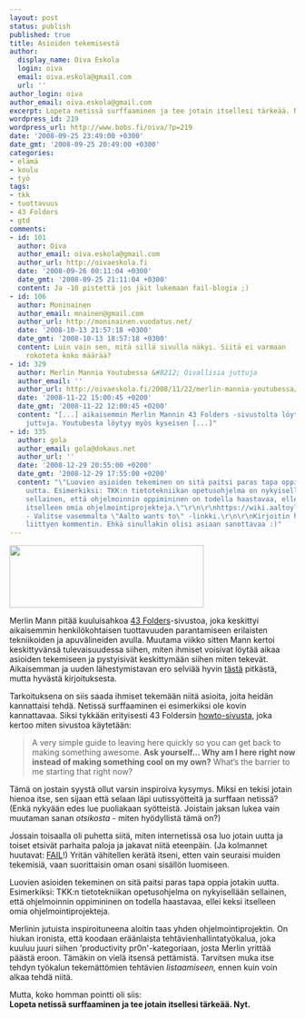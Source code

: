 ```yaml
---
layout: post
status: publish
published: true
title: Asioiden tekemisestä
author:
  display_name: Oiva Eskola
  login: oiva
  email: oiva.eskola@gmail.com
  url: ''
author_login: oiva
author_email: oiva.eskola@gmail.com
excerpt: Lopeta netissä surffaaminen ja tee jotain itsellesi tärkeää. Nyt.
wordpress_id: 219
wordpress_url: http://www.bobs.fi/oiva/?p=219
date: '2008-09-25 23:49:00 +0300'
date_gmt: '2008-09-25 20:49:00 +0300'
categories:
- elämä
- koulu
- työ
tags:
- tkk
- tuottavuus
- 43 Folders
- gtd
comments:
- id: 101
  author: Oiva
  author_email: oiva.eskola@gmail.com
  author_url: http://oivaeskola.fi
  date: '2008-09-26 00:11:04 +0300'
  date_gmt: '2008-09-25 21:11:04 +0300'
  content: Ja -10 pistettä jos jäit lukemaan fail-blogia ;)
- id: 106
  author: Moninainen
  author_email: mnainen@gmail.com
  author_url: http://moninainen.vuodatus.net/
  date: '2008-10-13 21:57:18 +0300'
  date_gmt: '2008-10-13 18:57:18 +0300'
  content: Luin vain sen, mitä sillä sivulla näkyi. Siitä ei varmaan
    rokoteta koko määrää?
- id: 329
  author: Merlin Mannia Youtubessa &#8212; Oivallisia juttuja
  author_email: ''
  author_url: http://oivaeskola.fi/2008/11/22/merlin-mannia-youtubessa/
  date: '2008-11-22 15:00:45 +0200'
  date_gmt: '2008-11-22 12:00:45 +0200'
  content: "[...] aikaisemmin Merlin Mannin 43 Folders -sivustolta löytyneitä
    juttuja. Youtubesta löytyy myös kyseisen [...]"
- id: 335
  author: gola
  author_email: gola@dokaus.net
  author_url: ''
  date: '2008-12-29 20:55:00 +0200'
  date_gmt: '2008-12-29 17:55:00 +0200'
  content: "\"Luovien asioiden tekeminen on sitä paitsi paras tapa oppia jotakin
    uutta. Esimerkiksi: TKK:n tietotekniikan opetusohjelma on nykyisellään
    sellainen, että ohjelmoinnin oppimininen on todella haastavaa, ellei keksi
    itselleen omia ohjelmointiprojekteja.\"\r\n\r\nhttps://wiki.aaltoyliopisto.info/
    - Valitse vasemmalta \"Aalto wants to\" -linkki.\r\n\r\nKirjoitin hiemaan aiheeseen
    liittyen kommentin. Ehkä sinullakin olisi asiaan sanottavaa :)"
---
```

<p><img class="alignnone size-full wp-image-221" title="43 Folders logo" src="{{ site.baseurl }}/images/2008/09/clipboard01.jpg" alt="" width="342" height="110" /></p>
<p>Merlin Mann pitää kuuluisahkoa <a href="http://www.43folders.com/">43 Folders</a>-sivustoa, joka keskittyi aikaisemmin henkilökohtaisen tuottavuuden parantamiseen erilaisten tekniikoiden ja apuvälineiden avulla. Muutama viikko sitten Mann kertoi keskittyvänsä tulevaisuudessa siihen, miten ihmiset voisivat löytää aikaa asioiden tekemiseen ja pystyisivät keskittymään siihen miten tekevät. Aikaisemman ja uuden lähestymistavan ero selviää hyvin <a title="43 Folders: Time, Attention, and Creative Work" href="http://www.43folders.com/2008/09/10/time-attention-creative-work">tästä</a> pitkästä, mutta hyvästä kirjoituksesta.</p>
<p><a id="more"></a><a id="more-219"></a>Tarkoituksena on siis saada ihmiset tekemään niitä asioita, joita heidän kannattaisi tehdä. Netissä surffaaminen ei esimerkiksi ole kovin kannattavaa. Siksi tykkään erityisesti 43 Foldersin <a title="How to Use 43 Folders" href="http://www.43folders.com/howto">howto-sivusta</a>, joka kertoo miten sivustoa käytetään:</p>
<blockquote><p>A very simple guide to leaving here quickly so you can get back to making something awesome. <strong>Ask yourself&hellip; Why am I here right now instead of making something cool on my own?</strong> What&rsquo;s the barrier to me starting that right now?</p></blockquote>
<p>Tämä on jostain syystä ollut varsin inspiroiva kysymys. Miksi en tekisi jotain hienoa itse, sen sijaan että selaan läpi uutissyötteitä ja surffaan netissä? (Enkä nykyään edes lue puoliakaan syötteistä. Joistain jaksan lukea vain muutaman sanan <em>otsikosta</em> - miten hyödyllistä tämä on?)</p>
<p>Jossain toisaalla oli puhetta siitä, miten internetissä osa luo jotain uutta ja toiset etsivät parhaita paloja ja jakavat niitä eteenpäin. (Ja kolmannet huutavat: <a href="http://failblog.org/">FAIL</a>!) Yritän vähitellen kerätä itseni, etten vain seuraisi muiden tekemisiä, vaan suorittaisin oman osani sisällön luomiseen.</p>
<p>Luovien asioiden tekeminen on sitä paitsi paras tapa oppia jotakin uutta. Esimerkiksi: TKK:n tietotekniikan opetusohjelma on nykyisellään sellainen, että ohjelmoinnin oppimininen on todella haastavaa, ellei keksi itselleen omia ohjelmointiprojekteja.</p>
<p>Merlinin jutuista inspiroituneena aloitin taas yhden ohjelmointiprojektin. On hiukan ironista, että koodaan eräänlaista tehtävienhallintatyökalua, joka kuuluu juuri siihen 'productivity pr0n'-kategoriaan, josta Merlin yrittää päästä eroon. Tämäkin on vielä itsensä pettämistä. Tarvitsen muka itse tehdyn työkalun tekemättömien tehtävien <em>listaamiseen,</em> ennen kuin voin alkaa tehdä niitä.</p>
<p>Mutta, koko homman pointti oli siis:<br />
<strong>Lopeta netissä surffaaminen ja tee jotain itsellesi tärkeää. Nyt.<br />
</strong></p>
